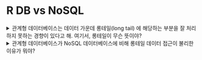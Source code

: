 # R DB vs NoSQL



<details>

<summary>관계형 데이터베이스는 데이터 가운데 롱테일(long tail) 에 해당하는 부분을 잘 처리하지 못하는 경향이 있다고 해. 여기서, 롱테일이 무슨 뜻이야?</summary>

롱테일은 데이터에서 빈도수가 낮은 데이터를 의미합니다. 예를 들어, 온라인 쇼핑몰에서 판매되는 제품의 경우, 상위 몇 개의 제품만이 많은 판매량을 차지하고 나머지 제품들은 상대적으로 적은 판매량을 기록합니다. 이러한 데이터 분포를 롱테일 분포라고 합니다.

관계형 데이터베이스는 테이블을 기반으로 데이터를 저장하고 조작하는 데이터베이스입니다. 테이블은 행과 열로 구성되며, 각 행은 하나의 데이터 레코드를 나타내고 각 열은 레코드의 특성을 나타냅니다. 관계형 데이터베이스는 정규화된 데이터를 저장하고 조작하는 데 탁월하지만 롱테일 데이터를 저장하고 조작하는 데는 그다지 효율적이지 않습니다.

그 이유는 관계형 데이터베이스는 데이터의 관계를 기반으로 데이터를 저장하기 때문입니다. 즉, 데이터의 각 레코드에는 다른 레코드와의 관계를 나타내는 키가 있어야 합니다. 이러한 키는 데이터베이스 서버에서 데이터를 빠르게 찾고 조작하는 데 사용됩니다.

롱테일 데이터의 경우, 데이터의 관계가 복잡해지고 키를 생성하기 어려워집니다. 또한 롱테일 데이터는 상대적으로 적은 양의 데이터이기 때문에 데이터베이스 서버에서 데이터를 빠르게 찾고 조작하는 데 어려움이 있습니다.

이러한 이유로 관계형 데이터베이스는 롱테일 데이터를 저장하고 조작하는 데 그다지 효율적이지 않습니다. 롱테일 데이터를 저장하고 조작하는 데는 NoSQL 데이터베이스와 같은 다른 유형의 데이터베이스를 사용하는 것이 좋습니다.

</details>

<details>

<summary>관계형 데이터베이스가 NoSQL 데이터베이스에 비해 롱테일 데이터 접근이 불리한 이유가 뭐야?</summary>

관계형 데이터베이스는 테이블을 사용하여 데이터를 저장하고 조작하는 반면 NoSQL 데이터베이스는 키-값 저장소, 문서 데이터베이스 및 그래프 데이터베이스와 같은 다양한 데이터 모델을 사용합니다.

관계형 데이터베이스는 일반적으로 데이터의 정확성과 일관성을 위해 설계되지만 NoSQL 데이터베이스는 일반적으로 데이터의 확장성과 유연성을 위해 설계됩니다.

롱테일 데이터는 드물게 액세스되는 데이터입니다. 관계형 데이터베이스는 롱테일 데이터에 대한 액세스를 처리하도록 설계되지 않았습니다. 이것은 데이터가 일반적으로 테이블에 저장되고 테이블은 정렬되어 있기 때문입니다. 즉, 데이터베이스에 있는 모든 데이터를 검색해야 롱테일 데이터를 찾을 수 있습니다.

NoSQL 데이터베이스는 일반적으로 롱테일 데이터에 대한 액세스를 처리하도록 설계되었습니다. 이것은 데이터가 일반적으로 키-값 저장소, 문서 데이터베이스 또는 그래프 데이터베이스에 저장되고 이러한 데이터베이스는 정렬되지 않기 때문입니다. 즉, 롱테일 데이터에 대한 키 또는 문서를 알고 있으면 데이터베이스에서 직접 찾을 수 있습니다.

전반적으로 관계형 데이터베이스는 정확성과 일관성을 위해 설계되고 NoSQL 데이터베이스는 확장성과 유연성을 위해 설계되었습니다. 관계형 데이터베이스는 롱테일 데이터에 대한 액세스를 처리하도록 설계되지 않았지만 NoSQL 데이터베이스는 일반적으로 롱테일 데이터에 대한 액세스를 처리하도록 설계됩니다.

</details>

